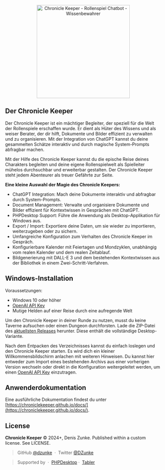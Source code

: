 <p align="center">
    <a href="https://github.com/ChronicleKeeper/ChronicleKeeper">
        <img 
            src="https://raw.githubusercontent.com/ChronicleKeeper/ChronicleKeeper/main/assets/images/logo.png" 
            alt="Chronicle Keeper - Rollenspiel Chatbot - Wissenbewahrer" 
            width="300"
        >
    </a>
</p>

## Der Chronicle Keeper

Der Chronicle Keeper ist ein mächtiger Begleiter, der speziell für die Welt der Rollenspiele erschaffen wurde. Er dient als 
Hüter des Wissens und als weiser Berater, der dir hilft, Dokumente und Bilder effizient zu verwalten und zu organisieren. 
Mit der Integration von ChatGPT kannst du deine gesammelten Schätze interaktiv und durch magische System-Prompts 
abfragbar machen.

Mit der Hilfe des Chronicle Keeper kannst du die epische Reise deines Charakters begleiten und deine eigene Rollenspielwelt 
als Spielleiter mühelos durchsuchbar und erweiterbar gestalten. Der Chronicle Keeper steht jedem Abenteurer als treuer
Gefährte zur Seite.

**Eine kleine Auswahl der Magie des Chronicle Keepers:**

- ChatGPT Integration: Mach deine Dokumente interaktiv und abfragbar durch System-Prompts.
- Document Management: Verwalte und organisiere Dokumente und Bilder effizient für Kontextwissen in Gesprächen mit ChatGPT.
- PHPDesktop Support: Führe die Anwendung als Desktop-Applikation für Windows aus.
- Export / Import: Exportiere deine Daten, um sie wieder zu importieren, weiterzugeben oder zu sichern.
- Umfangreiche Konfiguration zum Verhalten des Chronicle Keeper im Gespräch.
- Konfigurierbare Kalender mit Feiertagen und Mondzyklen, unabhängig vom realen Kalender und dem realen Zeitablauf.
- Bildgenerierung mit DALL-E 3 und dem bestehenden Kontextwissen aus der Bibliothek in einem Zwei-Schritt-Verfahren.

## Windows-Installation

Voraussetzungen:

- Windows 10 oder höher
- [OpenAI API Key](https://platform.openai.com/api-keys)
- Mutige Helden auf einer Reise durch eine aufregende Welt

Um den Chronicle Keeper in deiner Runde zu nutzen, musst du keine Taverne aufsuchen oder einen Dungeon durchforsten.
Lade die ZIP-Datei des [aktuellsten Releases](https://github.com/ChronicleKeeper/ChronicleKeeper/releases/latest) herunter.
Diese enthält die vollständige Desktop-Variante.

Nach dem Entpacken des Verzeichnisses kannst du einfach loslegen und den Chronicle Keeper starten. Es wird dich ein kleiner
Willkommensbildschirm anlachen mit weiteren Hinweisen. Du kannst hier entweder zum Import eines bestehenden Archivs
aus einer vorherigen Version wechseln oder direkt in die Konfiguration weitergeleitet werden, um einen
[OpenAI API Key](https://platform.openai.com/api-keys) einzutragen.

## Anwenderdokumentation

Eine ausführliche Dokumentation findest du unter [https://chroniclekeeper.github.io/docs/](https://chroniclekeeper.github.io/docs/).

## License

**Chronicle Keeper** © 2024+, Denis Zunke. Published within a custom license. See LICENSE.

> GitHub [@dzunke](https://github.com/DZunke) &nbsp;&middot;&nbsp;
> Twitter [@DZunke](https://twitter.com/DZunke)

> Supported by &nbsp;&middot;&nbsp;
> [PHPDesktop](https://github.com/cztomczak/phpdesktop)&nbsp;&middot;&nbsp;
> [Tabler](https://tabler.io)
